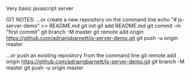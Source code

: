Very basic javascript server



GIT NOTES:
…or create a new repository on the command line
echo "# js-server-demo" >> README.md
git init
git add README.md
git commit -m "first commit"
git branch -M master
git remote add origin https://github.com/adriangbarnett/js-server-demo.git
git push -u origin master

…or push an existing repository from the command line
git remote add origin https://github.com/adriangbarnett/js-server-demo.git
git branch -M master
git push -u origin master

